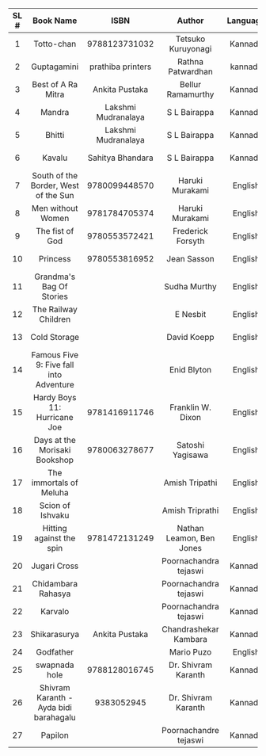 | SL # | Book Name | ISBN | Author | Language |Owner | Borrower | Borrowed Date | Returned Date| Paid (rs) | 
| :---:| :---:     | :---:| :---:  | :---:    |:---: | :---:    |   :---:       | :---:        | :---:     | 
| 1  | Totto-chan | 9788123731032 | Tetsuko Kuruyonagi | Kannada | Upendra (Gowri Ajji) | Sunitha Ajji | 30.Apr.2024 | | |
| 2  | Guptagamini | prathiba printers | Rathna Patwardhan | kannada | Rathna Patwardhan | Upendra | 28.Apr.2024 | | |
| 3  | Best of A Ra Mitra | Ankita Pustaka | Bellur Ramamurthy | Kannada | Rathna Patwardhan | Purshanna Mava | 06.May.2024 | | | 
| 4  | Mandra | Lakshmi Mudranalaya | S L Bairappa |  Kannada | Rathna Patwardhan | Gopal Krishna | 06.May.2024 | 25.May.2024 | | 
| 5  | Bhitti | Lakshmi Mudranalaya | S L Bairappa |  Kannada | Rathna Patwardhan | Gopal Krishna | 06.May.2024 | 25.May.2024 | | 
| 6  | Kavalu | Sahitya Bhandara | S L Bairappa |  Kannada | Rathna Patwardhan | Gopal Krishna | 06.May.2024 | 25.May.2024 | | 
| 7  | South of the Border, West of the Sun | 9780099448570| Haruki Murakami | English | Swapna Chiplunkar | Upendra | 28.Apr.2024 | | |
| 8  | Men without Women | 9781784705374 | Haruki Murakami | English | Swapna Chiplunkar | Upendra | 28.Apr.2024 | | |
| 9  | The fist of God | 9780553572421 | Frederick Forsyth | English | Swapna Chiplunkar | Upendra | 28.Apr.2024 | | |
| 10 | Princess | 9780553816952 | Jean Sasson | English | Swapna Chiplunkar | Upendra | 28.Apr.2024 | | |
| 11 | Grandma's Bag Of Stories |  | Sudha Murthy | English | Upendra | Aravind Patankar | 28.Apr.2024| | |
| 12 | The Railway Children |  | E Nesbit | English | Upendra | Yogitha | 28.Apr.2024 | | 20 |
| 13 | Cold Storage | | David Koepp | English | Mrudula | Swapna Chiplunkar | 28.Apr.2024 | | |
| 14 | Famous Five 9: Five fall into Adventure | | Enid Blyton |  English | Upendra | Swapna Chiplunkar | 28.Apr.2024 | | |
| 15 | Hardy Boys 11: Hurricane Joe | 9781416911746 | Franklin W. Dixon | English | Upendra | Swapna Chiplunkar | 28.Apr.2024 | | |
| 16 | Days at the Morisaki Bookshop | 9780063278677 | Satoshi Yagisawa | English | Upendra | Swapna Chiplunkar | 28.Apr.2024 | | |
| 17 | The immortals of Meluha | | Amish Tripathi | English | Upendra | Niranjan Damle | 28.Apr.2024 | | |
| 18 | Scion of Ishvaku | | Amish Triprathi | English | Swapna Chiplunkar | Niranjan Damle | 28.Apr.2024 | | |
| 19 | Hitting against the spin | 9781472131249 | Nathan Leamon, Ben Jones | English | Upendra | Trayambak | 06.May.2024 | 18.May.2024 |
| 20 | Jugari Cross |  | Poornachandra tejaswi | Kannada | Gopal Krishna | Sunitha Ajji | 30.Jun.2024 | | |
| 21 | Chidambara Rahasya | | Poornachandra tejaswi | Kannada | Gopal Krishna | Vasanth Anna | 30.Jun.2024 | | |
| 22 | Karvalo | | Poornachandra tejaswi | Kannada | Gopal Krishna | Gayathri TCS | 05.Jun.2024 | 04.Jul.2024 | |
| 23 | Shikarasurya | Ankita Pustaka | Chandrashekar Kambara | Kannada | Amma | Gopal Krishna | 08.Jun.2024 | | |
| 24 | Godfather | | Mario Puzo | English | Upendra | Bhanu V | 26.Jun.2024 | | |
| 25 | swapnada hole | 9788128016745 | Dr. Shivram Karanth | Kannada | Sunitha Ajji | Upendra | 30.Jun.2024 | | |
| 26 | Shivram Karanth - Ayda bidi barahagalu | 9383052945 | Dr. Shivram Karanth | Kannada | Sunitha Ajji | Upendra | 30.Jun.2024 | | |
| 27 | Papilon | | Poornachandre tejaswi | Kannada | Satish Bapat | Gayathri TCS | 05.Jul.2024 | 11.Jul.204 | |